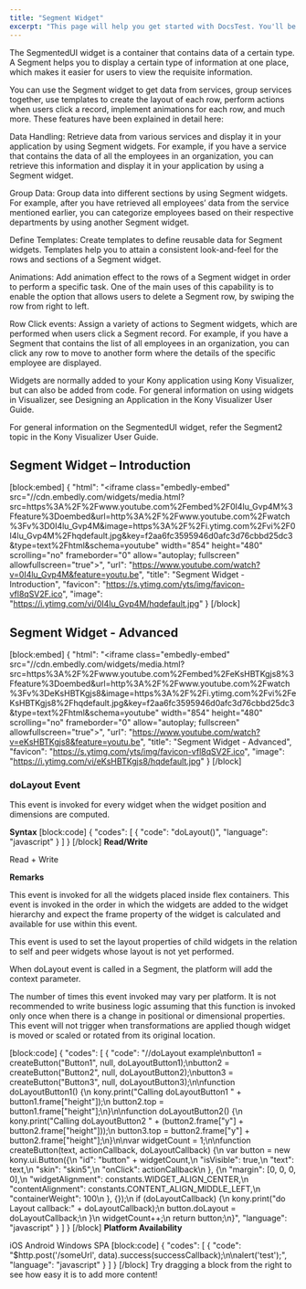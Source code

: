```yaml
---
title: "Segment Widget"
excerpt: "This page will help you get started with DocsTest. You'll be up and running in a jiffy!"
---
```

The SegmentedUI widget is a container that contains data of a certain type. A Segment helps you to display a certain type of information at one place, which makes it easier for users to view the requisite information.

You can use the Segment widget to get data from services, group services together, use templates to create the layout of each row, perform actions when users click a record, implement animations for each row, and much more. These features have been explained in detail here:

Data Handling: Retrieve data from various services and display it in your application by using Segment widgets. For example, if you have a service that contains the data of all the employees in an organization, you can retrieve this information and display it in your application by using a Segment widget.

Group Data: Group data into different sections by using Segment widgets. For example, after you have retrieved all employees’ data from the service mentioned earlier, you can categorize employees based on their respective departments by using another Segment widget.

Define Templates: Create templates to define reusable data for Segment widgets. Templates help you to attain a consistent look-and-feel for the rows and sections of a Segment widget.

Animations: Add animation effect to the rows of a Segment widget in order to perform a specific task. One of the main uses of this capability is to enable the option that allows users to delete a Segment row, by swiping the row from right to left.

Row Click events: Assign a variety of actions to Segment widgets, which are performed when users click a Segment record. For example, if you have a Segment that contains the list of all employees in an organization, you can click any row to move to another form where the details of the specific employee are displayed.

Widgets are normally added to your Kony application using Kony Visualizer, but can also be added from code. For general information on using widgets in Visualizer, see Designing an Application in the Kony Visualizer User Guide.

For general information on the SegmentedUI widget, refer the Segment2 topic in the Kony Visualizer User Guide.

## Segment Widget – Introduction  
[block:embed]
{
  "html": "<iframe class=\"embedly-embed\" src=\"//cdn.embedly.com/widgets/media.html?src=https%3A%2F%2Fwww.youtube.com%2Fembed%2F0I4lu_Gvp4M%3Ffeature%3Doembed&url=http%3A%2F%2Fwww.youtube.com%2Fwatch%3Fv%3D0I4lu_Gvp4M&image=https%3A%2F%2Fi.ytimg.com%2Fvi%2F0I4lu_Gvp4M%2Fhqdefault.jpg&key=f2aa6fc3595946d0afc3d76cbbd25dc3&type=text%2Fhtml&schema=youtube\" width=\"854\" height=\"480\" scrolling=\"no\" frameborder=\"0\" allow=\"autoplay; fullscreen\" allowfullscreen=\"true\"></iframe>",
  "url": "https://www.youtube.com/watch?v=0I4lu_Gvp4M&feature=youtu.be",
  "title": "Segment Widget - Introduction",
  "favicon": "https://s.ytimg.com/yts/img/favicon-vfl8qSV2F.ico",
  "image": "https://i.ytimg.com/vi/0I4lu_Gvp4M/hqdefault.jpg"
}
[/block]
## Segment Widget - Advanced 

[block:embed]
{
  "html": "<iframe class=\"embedly-embed\" src=\"//cdn.embedly.com/widgets/media.html?src=https%3A%2F%2Fwww.youtube.com%2Fembed%2FeKsHBTKgjs8%3Ffeature%3Doembed&url=http%3A%2F%2Fwww.youtube.com%2Fwatch%3Fv%3DeKsHBTKgjs8&image=https%3A%2F%2Fi.ytimg.com%2Fvi%2FeKsHBTKgjs8%2Fhqdefault.jpg&key=f2aa6fc3595946d0afc3d76cbbd25dc3&type=text%2Fhtml&schema=youtube\" width=\"854\" height=\"480\" scrolling=\"no\" frameborder=\"0\" allow=\"autoplay; fullscreen\" allowfullscreen=\"true\"></iframe>",
  "url": "https://www.youtube.com/watch?v=eKsHBTKgjs8&feature=youtu.be",
  "title": "Segment Widget - Advanced",
  "favicon": "https://s.ytimg.com/yts/img/favicon-vfl8qSV2F.ico",
  "image": "https://i.ytimg.com/vi/eKsHBTKgjs8/hqdefault.jpg"
}
[/block]
### doLayout Event
This event is invoked for every widget when the widget position and dimensions are computed.

**Syntax**
[block:code]
{
  "codes": [
    {
      "code": "doLayout()",
      "language": "javascript"
    }
  ]
}
[/block]
**Read/Write**

Read + Write

**Remarks**

This event is invoked for all the widgets placed inside flex containers. This event is invoked in the order in which the widgets are added to the widget hierarchy and expect the frame property of the widget is calculated and available for use within this event.

This event is used to set the layout properties of child widgets in the relation to self and peer widgets whose layout is not yet performed.

When doLayout event is called in a Segment, the platform will add the context parameter.

The number of times this event invoked may vary per platform. It is not recommended to write business logic assuming that this function is invoked only once when there is a change in positional or dimensional properties. This event will not trigger when transformations are applied though widget is moved or scaled or rotated from its original location.


[block:code]
{
  "codes": [
    {
      "code": "//doLayout example\nbutton1 = createButton(\"Button1\", null, doLayoutButton1);\nbutton2 = createButton(\"Button2\", null, doLayoutButton2);\nbutton3 = createButton(\"Button3\", null, doLayoutButton3);\n\nfunction doLayoutButton1() {\n    kony.print(\"Calling doLayoutButton1 \" + button1.frame[\"height\"]);\n    button2.top = button1.frame[\"height\"];\n}\n\nfunction doLayoutButton2() {\n    kony.print(\"Calling doLayoutButton2 \" + (button2.frame[\"y\"] + button2.frame[\"height\"]));\n    button3.top = button2.frame[\"y\"] + button2.frame[\"height\"];\n}\n\nvar widgetCount = 1;\n\nfunction createButton(text, actionCallback, doLayoutCallback) {\n    var button = new kony.ui.Button({\n        \"id\": \"button\" + widgetCount,\n        \"isVisible\": true,\n        \"text\": text,\n        \"skin\": \"skin5\",\n        \"onClick\": actionCallback\n    }, {\n        \"margin\": [0, 0, 0, 0],\n        \"widgetAlignment\": constants.WIDGET_ALIGN_CENTER,\n        \"contentAlignment\": constants.CONTENT_ALIGN_MIDDLE_LEFT,\n        \"containerWeight\": 100\n    }, {});\n    if (doLayoutCallback) {\n        kony.print(\"do Layout callback:\" + doLayoutCallback);\n        button.doLayout = doLayoutCallback;\n    }\n    widgetCount++;\n    return button;\n}",
      "language": "javascript"
    }
  ]
}
[/block]
**Platform Availability**

iOS
Android
Windows
SPA
[block:code]
{
  "codes": [
    {
      "code": "$http.post('/someUrl', data).success(successCallback);\n\nalert('test');",
      "language": "javascript"
    }
  ]
}
[/block]
Try dragging a block from the right to see how easy it is to add more content!